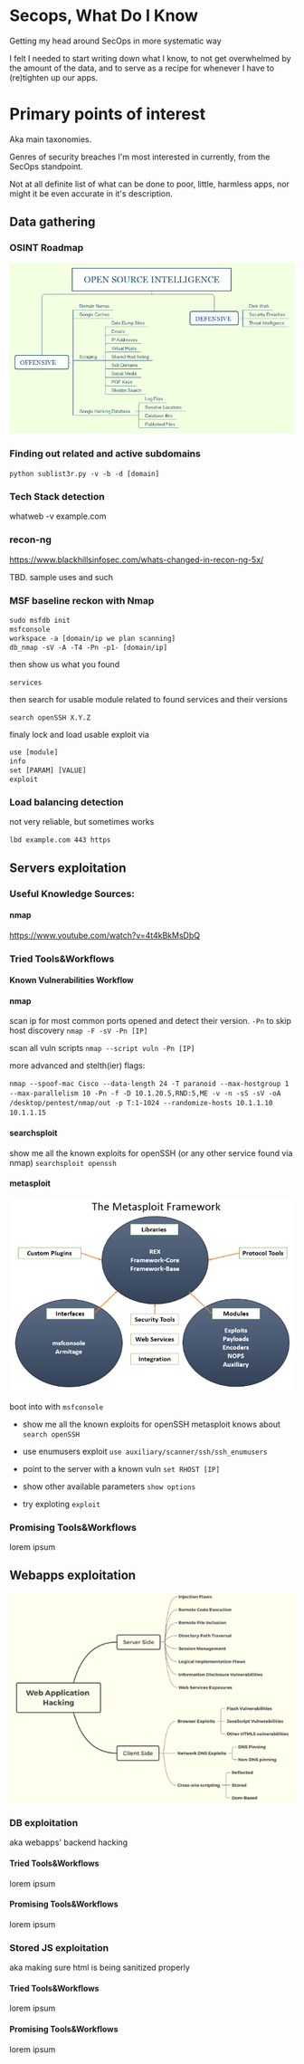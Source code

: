 # Secops, What Do I Know 
Getting my head around SecOps in more systematic way

I felt I needed to start writing down what I know, to not get overwhelmed by the amount of the data, 
and to serve as a recipe for whenever I have to (re)tighten up our apps.

# Primary points of interest

Aka main taxonomies.

Genres of security breaches I'm most interested in currently, from the SecOps standpoint.

Not at all definite list of what can be done to poor, little, harmless apps, nor might it be even accurate in it's description.

## Data gathering

### OSINT Roadmap

![osing overview](https://github.com/grzegorznowak/secops-what-do-I-know/blob/master/assets/osint.png "OSINT Overview")


### Finding out related and active subdomains

`python sublist3r.py -v -b -d [domain]`

### Tech Stack detection
  whatweb -v example.com
  
  
### recon-ng

https://www.blackhillsinfosec.com/whats-changed-in-recon-ng-5x/

TBD. sample uses and such

### MSF baseline reckon with Nmap

```
sudo msfdb init
msfconsole
workspace -a [domain/ip we plan scanning]
db_nmap -sV -A -T4 -Pn -p1- [domain/ip]
```

then show us what you found 

`services`

then search for usable module related to found services and their versions

`search openSSH X.Y.Z`

finaly lock and load usable exploit via

```
use [module]
info
set [PARAM] [VALUE]
exploit
```



### Load balancing detection

not very reliable, but sometimes works

`lbd example.com 443 https`

## Servers exploitation

### Useful Knowledge Sources:

#### nmap

https://www.youtube.com/watch?v=4t4kBkMsDbQ

### Tried Tools&Workflows

#### Known Vulnerabilities Workflow

#### nmap

scan ip for most common ports opened and detect their version. `-Pn` to skip host discovery
`nmap -F -sV -Pn [IP]`

scan all vuln scripts `nmap --script vuln -Pn [IP]`

more advanced and stelth(ier) flags:

`nmap --spoof-mac Cisco --data-length 24 -T paranoid --max-hostgroup 1 --max-parallelism 10 -Pn -f -D 10.1.20.5,RND:5,ME -v -n -sS -sV -oA /desktop/pentest/nmap/out -p T:1-1024 --randomize-hosts 10.1.1.10 10.1.1.15`

#### searchsploit

show me all the known exploits for openSSH (or any other service found via nmap)
`searchsploit openssh`

#### metasploit

![metasploit diagram](https://github.com/grzegorznowak/secops-what-do-I-know/blob/master/assets/metasploit.png "metasploit diagram")

boot into with `msfconsole`

* show me all the known exploits for openSSH metasploit knows about `search openSSH`

* use enumusers exploit `use auxiliary/scanner/ssh/ssh_enumusers`

* point to the server with a known vuln `set RHOST [IP]`

* show other available parameters `show options`

* try exploting `exploit`

### Promising Tools&Workflows

lorem ipsum

## Webapps exploitation

![exploitation diagram](https://github.com/grzegorznowak/secops-what-do-I-know/blob/master/assets/webapp.png "Webapp diagram")


### DB exploitation

aka webapps' backend hacking

#### Tried Tools&Workflows

lorem ipsum

#### Promising Tools&Workflows

lorem ipsum


### Stored JS exploitation

aka making sure html is being sanitized properly

#### Tried Tools&Workflows

lorem ipsum

#### Promising Tools&Workflows

lorem ipsum
